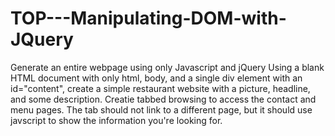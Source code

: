 # TOP---Manipulating-DOM-with-JQuery
Generate an entire webpage using only Javascript and jQuery
Using a blank HTML document with only html, body, and a single div element with an id="content", create a simple restaurant website with a picture, headline, and some description. 
Creatie tabbed browsing to access the contact and menu pages. The tab should not link to a different page, but it should use javscript to show the information you're looking for. 
